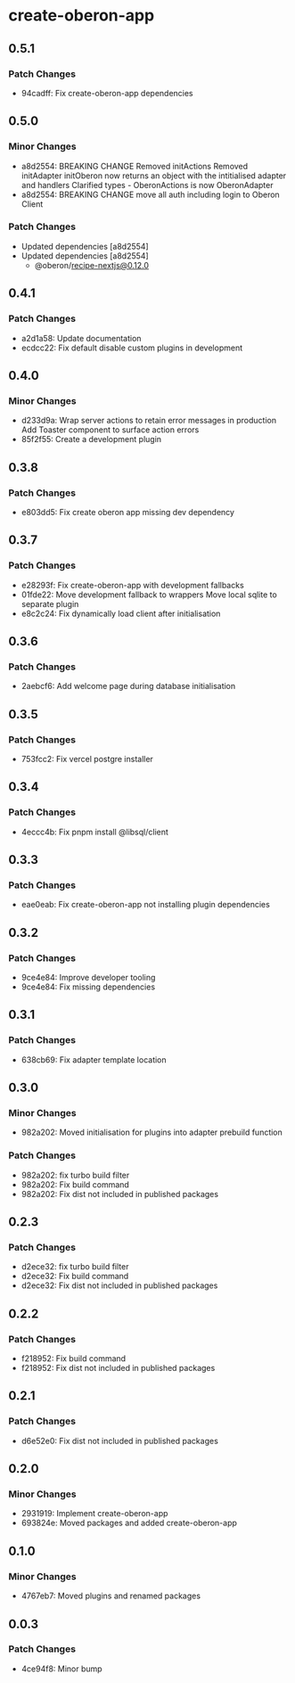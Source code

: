 # create-oberon-app

## 0.5.1

### Patch Changes

- 94cadff: Fix create-oberon-app dependencies

## 0.5.0

### Minor Changes

- a8d2554: BREAKING CHANGE Removed initActions Removed initAdapter initOberon
  now returns an object with the intitialised adapter and handlers Clarified
  types - OberonActions is now OberonAdapter
- a8d2554: BREAKING CHANGE move all auth including login to Oberon Client

### Patch Changes

- Updated dependencies [a8d2554]
- Updated dependencies [a8d2554]
  - @oberon/recipe-nextjs@0.12.0

## 0.4.1

### Patch Changes

- a2d1a58: Update documentation
- ecdcc22: Fix default disable custom plugins in development

## 0.4.0

### Minor Changes

- d233d9a: Wrap server actions to retain error messages in production Add
  Toaster component to surface action errors
- 85f2f55: Create a development plugin

## 0.3.8

### Patch Changes

- e803dd5: Fix create oberon app missing dev dependency

## 0.3.7

### Patch Changes

- e28293f: Fix create-oberon-app with development fallbacks
- 01fde22: Move development fallback to wrappers Move local sqlite to separate
  plugin
- e8c2c24: Fix dynamically load client after initialisation

## 0.3.6

### Patch Changes

- 2aebcf6: Add welcome page during database initialisation

## 0.3.5

### Patch Changes

- 753fcc2: Fix vercel postgre installer

## 0.3.4

### Patch Changes

- 4eccc4b: Fix pnpm install @libsql/client

## 0.3.3

### Patch Changes

- eae0eab: Fix create-oberon-app not installing plugin dependencies

## 0.3.2

### Patch Changes

- 9ce4e84: Improve developer tooling
- 9ce4e84: Fix missing dependencies

## 0.3.1

### Patch Changes

- 638cb69: Fix adapter template location

## 0.3.0

### Minor Changes

- 982a202: Moved initialisation for plugins into adapter prebuild function

### Patch Changes

- 982a202: fix turbo build filter
- 982a202: Fix build command
- 982a202: Fix dist not included in published packages

## 0.2.3

### Patch Changes

- d2ece32: fix turbo build filter
- d2ece32: Fix build command
- d2ece32: Fix dist not included in published packages

## 0.2.2

### Patch Changes

- f218952: Fix build command
- f218952: Fix dist not included in published packages

## 0.2.1

### Patch Changes

- d6e52e0: Fix dist not included in published packages

## 0.2.0

### Minor Changes

- 2931919: Implement create-oberon-app
- 693824e: Moved packages and added create-oberon-app

## 0.1.0

### Minor Changes

- 4767eb7: Moved plugins and renamed packages

## 0.0.3

### Patch Changes

- 4ce94f8: Minor bump
